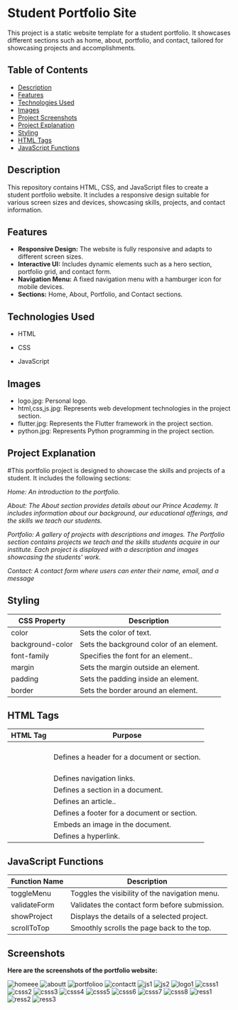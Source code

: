 # Student Portfolio Site

This project is a static website template for a student portfolio. It showcases different sections such as home, about, portfolio, and contact, tailored for showcasing projects and accomplishments.

## Table of Contents

- [Description](#Description)
- [Features](#features)
- [Technologies Used](#technologies-used)
- [Images](#Images)
- [Project Screenshots](#project-screenshots)
- [Project Explanation ](#project-explanation)
- [Styling](#Styling)
- [HTML Tags](#HTMLTags)
- [JavaScript Functions](#JavaScriptFunctions)

## Description

This repository contains HTML, CSS, and JavaScript files to create a student portfolio website. It includes a responsive design suitable for various screen sizes and devices, showcasing skills, projects, and contact information.

## Features

- **Responsive Design:** The website is fully responsive and adapts to different screen sizes.
- **Interactive UI:** Includes dynamic elements such as a hero section, portfolio grid, and contact form.
- **Navigation Menu:** A fixed navigation menu with a hamburger icon for mobile devices.
- **Sections:** Home, About, Portfolio, and Contact sections.

 
## Technologies Used
+ HTML
- CSS
* JavaScript

## Images

* logo.jpg: Personal logo.
* html,css,js.jpg: Represents web development technologies in the project section.
* flutter.jpg: Represents the Flutter framework in the project section.
* python.jpg: Represents Python programming in the project section.

## Project Explanation

#This portfolio project is designed to showcase the skills and projects of a student. It includes the following sections:

*Home: An introduction to the portfolio.*

*About: The About section provides details about our Prince Academy. It includes information about our background, our educational offerings, and the skills we teach our students.*

*Portfolio: A gallery of projects with descriptions and images. The Portfolio section contains projects we teach and the skills students acquire in our institute. Each project is displayed with a description and images showcasing the students' work.*

*Contact: A contact form where users can enter their name, email, and a message*

## Styling

| CSS Property | Description |
| ------ | ----------- |
| color   | 	Sets the color of text. |
| background-color| Sets the background color of an element.|
| font-family| Specifies the font for an element.. |
| margin| Sets the margin outside an element. |
| padding| Sets the padding inside an element. |
| border| Sets the border around an element.|

## HTML Tags

| HTML Tag | Purpose |
| ------ | ----------- |
| <header>   | Defines a header for a document or section.	|
| <nav>| Defines navigation links.|
| <section>| Defines a section in a document. |
| <article>|Defines an article.. |
| <footer>| 	Defines a footer for a document or section.|
| <img>| Embeds an image in the document.|
| <a>| Defines a hyperlink.|

## JavaScript Functions

| Function Name | Description |
| ------ | ----------- |
| toggleMenu   | 	Toggles the visibility of the navigation menu.	|
| validateForm| 	Validates the contact form before submission.|
| showProject| 	Displays the details of a selected project. |
| scrollToTop | Smoothly scrolls the page back to the top. |

## Screenshots

**Here are the screenshots of the portfolio website:**

![homeee](https://github.com/swethasundar009/student-portfolio-website/assets/173354268/9c196681-393f-49af-9e7e-3ee07825d71e)
![aboutt](https://github.com/swethasundar009/student-portfolio-website/assets/173354268/d5109559-329a-4b03-be1f-d46595b7064d)
![portfolioo](https://github.com/swethasundar009/student-portfolio-website/assets/173354268/ef749c8a-18bf-4dd1-8926-7eeaba05011f)
![contactt](https://github.com/swethasundar009/student-portfolio-website/assets/173354268/24304903-149d-4541-a65b-59242790c374)
![js1](https://github.com/swethasundar009/student-portfolio-website/assets/173354268/3264b92c-9fad-42fc-a6e6-f26f7b8b52f1)
![js2](https://github.com/swethasundar009/student-portfolio-website/assets/173354268/fa323436-f13a-4390-be43-007e0c4bed19)
![logo1](https://github.com/swethasundar009/student-portfolio-website/assets/173354268/2c1425f7-d379-479d-bf45-cb7e584fc29d)
![csss1](https://github.com/swethasundar009/student-portfolio-website/assets/173354268/29d1106f-dea9-44bd-b40f-1d1be4412493)
![csss2](https://github.com/swethasundar009/student-portfolio-website/assets/173354268/4a1583b6-286a-4888-b328-ba13c9d4de7d)
![csss3](https://github.com/swethasundar009/student-portfolio-website/assets/173354268/908b0359-ff76-4254-88c9-f0b6dfbd4791)
![csss4](https://github.com/swethasundar009/student-portfolio-website/assets/173354268/dace0f9c-4478-492c-a076-9c5c8b33b1f6)
![csss5](https://github.com/swethasundar009/student-portfolio-website/assets/173354268/a08e6cd5-6149-43b4-a65b-dcd8350ff74e)
![csss6](https://github.com/swethasundar009/student-portfolio-website/assets/173354268/ce5d834f-06ab-493d-94c1-fc92f4d564e3)
![csss7](https://github.com/swethasundar009/student-portfolio-website/assets/173354268/2635f1d5-7d2d-4db0-8a0f-44cc8f54f44f)
![csss8](https://github.com/swethasundar009/student-portfolio-website/assets/173354268/9745bce9-0e86-4edb-9e88-39b0c3a8a01e)
![ress1](https://github.com/swethasundar009/student-portfolio-website/assets/173354268/38d28bb0-0560-4c12-991a-9e4c55c78fb5)
![ress2](https://github.com/swethasundar009/student-portfolio-website/assets/173354268/62099a4f-82a4-4388-8b0c-07977538432e)
![ress3](https://github.com/swethasundar009/student-portfolio-website/assets/173354268/9428340f-5fb8-48df-8f24-8221b8ee36df)




	
	
	








